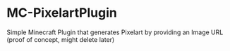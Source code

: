# MC-PixelartPlugin
Simple Minecraft Plugin that generates Pixelart by providing an Image URL (proof of concept, might delete later)
